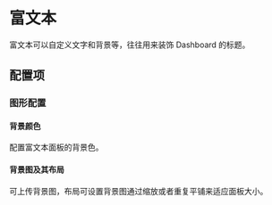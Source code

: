 # 富文本

富文本可以自定义文字和背景等，往往用来装饰 Dashboard 的标题。

## 配置项

### 图形配置

#### 背景颜色

配置富文本面板的背景色。

#### 背景图及其布局

可上传背景图，布局可设置背景图通过缩放或者重复平铺来适应面板大小。
